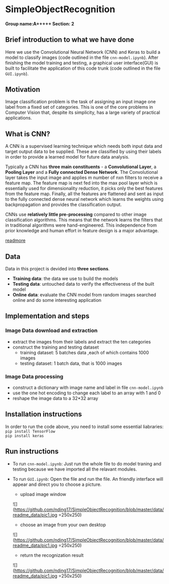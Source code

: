 # SimpleObjectRecognition
#### Group name:A+++++               Section: 2

## Brief introduction to what we have done
Here we use the Convolutional Neural Network (CNN) and Keras to build a model to classify images (code outlined in the file `cnn-model.ipynb`). After finishing the model training and testing, a graphical user interface(GUI) is built to facilitate the application of this code trunk (code outlined in the file `GUI.ipynb`).

## Motivation 
Image classification problem is the task of assigning an input image one label from a fixed set of categories. This is one of the core problems in Computer Vision that, despite its simplicity, has a large variety of practical applications.

## What is CNN?
A CNN is a supervised learning technique which needs both input data and target output data to be supplied. These are classified by using their labels in order to provide a learned model for future data analysis.

Typically a CNN has **three main constituents** - a **Convolutional Layer**, a **Pooling Layer** and a **Fully connected Dense Network**. The Convolutional layer takes the input image and applies m number of nxn filters to receive a feature map. The feature map is next fed into the max pool layer which is essentially used for dimensionality reduction, it picks only the best features from the feature map. Finally, all the features are flattened and sent as input to the fully connected dense neural network which learns the weights using backpropagation and provides the classification output.

CNNs use **relatively little pre-processing** compared to other image classification algorithms. This means that the network learns the filters that in traditional algorithms were hand-engineered. This independence from prior knowledge and human effort in feature design is a major advantage.

[readmore](https://en.wikipedia.org/wiki/Convolutional_neural_network)  

## Data
Data in this project is devided into **three sections**. 
* **Training data**: the data we use to build the models
* **Testing data**: untouched data to verify the effectiveness of the built model
* **Online data**: evaluate the CNN model from random images searched online and do some interesting application

## Implementation and steps

### Image Data download and extraction
* extract the images from their labels and extract the ten categories
* construct the training and testing dataset
    * training dataset: 5 batches data ,each of which contains 1000 images
    * testing dataset: 1 batch data, that is 1000 images 

### Image Data processing 
* construct a dictionary with image name and label in file `cnn-model.ipynb`
* use the one hot encoding to change each label to an array with 1 and 0
* reshape the image data to a 32*32 array

## Installation instructions
In order to run the code above, you need to install some essential liabraries:<br/>
```pip install TensorFlow  ``` <br/>
```pip install keras ```


## Run instructions
* To run `cnn-model.ipynb`: Just run the whole file to do model traning and testing because we have imported all the relavant modules.
* To run `GUI.ipynb`: Open the file and run the file. An friendly interface will appear and direct you to choose a picture.
    * upload image window 
    
    ![](https://github.com/nding17/SimpleObjectRecognition/blob/master/data/readme_data/pic1.jpg =250x250)
    
    * choose an image from your own desktop
    
    ![](https://github.com/nding17/SimpleObjectRecognition/blob/master/data/readme_data/pic1.jpg =250x250)
    
    * return the recognization result
    
    ![](https://github.com/nding17/SimpleObjectRecognition/blob/master/data/readme_data/pic1.jpg =250x250) 